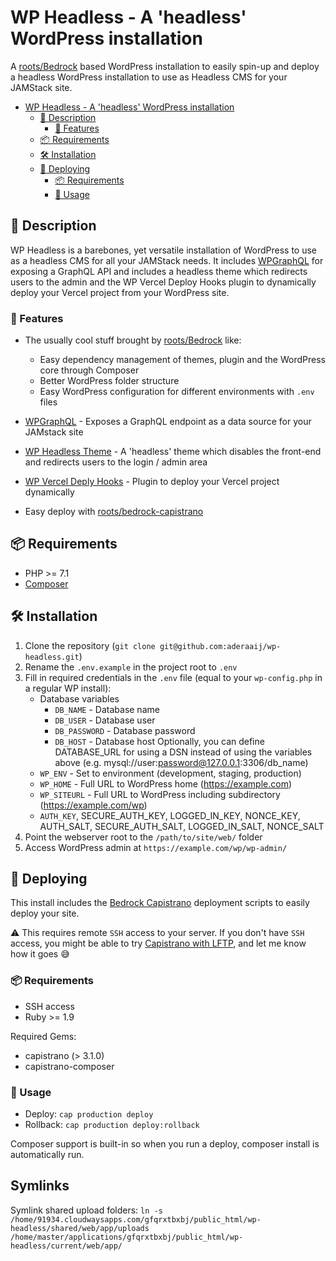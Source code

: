 # WP Headless - A 'headless' WordPress installation

A [roots/Bedrock](https://github.com/roots/bedrock) based WordPress installation to easily spin-up and deploy a headless WordPress installation to use as Headless CMS for your JAMStack site.

- [WP Headless - A 'headless' WordPress installation](#wp-headless---a-headless-wordpress-installation)
  - [📃 Description](#-description)
    - [🧳 Features](#-features)
  - [📦 Requirements](#-requirements)
  - [🛠 Installation](#-installation)
  - [🚀 Deploying](#-deploying)
    - [📦 Requirements](#-requirements-1)
    - [💪 Usage](#-usage)

## 📃 Description

WP Headless is a barebones, yet versatile installation of WordPress to use as a headless CMS for all your JAMStack needs. It includes [WPGraphQL](https://www.wpgraphql.com/) for exposing a GraphQL API and includes a headless theme which redirects users to the admin and the WP Vercel Deploy Hooks plugin to dynamically deploy your Vercel project from your WordPress site.

### 🧳 Features

- The usually cool stuff brought by [roots/Bedrock](https://github.com/roots/bedrock) like:

  - Easy dependency management of themes, plugin and the WordPress core through Composer
  - Better WordPress folder structure
  - Easy WordPress configuration for different environments with `.env` files

- [WPGraphQL](https://www.wpgraphql.com/) - Exposes a GraphQL endpoint as a data source for your JAMstack site
- [WP Headless Theme](https://github.com/aderaaij/wp-headless-theme) - A 'headless' theme which disables the front-end and redirects users to the login / admin area
- [WP Vercel Deply Hooks](https://github.com/aderaaij/wp-vercel-deploy-hooks) - Plugin to deploy your Vercel project dynamically
- Easy deploy with [roots/bedrock-capistrano](https://github.com/roots/bedrock-capistrano)

## 📦 Requirements

- PHP >= 7.1
- [Composer](https://getcomposer.org/doc/00-intro.md#installation-linux-unix-osx)

## 🛠 Installation

1. Clone the repository (`git clone git@github.com:aderaaij/wp-headless.git`)
2. Rename the `.env.example` in the project root to `.env`
3. Fill in required credentials in the `.env` file (equal to your `wp-config.php` in a regular WP install):
   - Database variables
     - `DB_NAME` - Database name
     - `DB_USER` - Database user
     - `DB_PASSWORD` - Database password
     - `DB_HOST` - Database host
       Optionally, you can define DATABASE_URL for using a DSN instead of using the variables above (e.g. mysql://user:password@127.0.0.1:3306/db_name)
   - `WP_ENV` - Set to environment (development, staging, production)
   - `WP_HOME` - Full URL to WordPress home (https://example.com)
   - `WP_SITEURL` - Full URL to WordPress including subdirectory (https://example.com/wp)
   - `AUTH_KEY`, SECURE_AUTH_KEY, LOGGED_IN_KEY, NONCE_KEY, AUTH_SALT, SECURE_AUTH_SALT, LOGGED_IN_SALT, NONCE_SALT
4. Point the webserver root to the `/path/to/site/web/` folder
5. Access WordPress admin at `https://example.com/wp/wp-admin/`

## 🚀 Deploying

This install includes the [Bedrock Capistrano](https://github.com/roots/bedrock-capistrano) deployment scripts to easily deploy your site.

⚠️ This requires remote `SSH` access to your server. If you don't have `SSH` access, you might be able to try [Capistrano with LFTP](https://coderwall.com/p/m5kpuq/capistrano-ftp-only-hosting-provider), and let me know how it goes 😅

### 📦 Requirements

- SSH access
- Ruby >= 1.9

Required Gems:

- capistrano (> 3.1.0)
- capistrano-composer

### 💪 Usage

- Deploy: `cap production deploy`
- Rollback: `cap production deploy:rollback`

Composer support is built-in so when you run a deploy, composer install is automatically run.

## Symlinks

Symlink shared upload folders:
`ln -s /home/91934.cloudwaysapps.com/gfqrxtbxbj/public_html/wp-headless/shared/web/app/uploads /home/master/applications/gfqrxtbxbj/public_html/wp-headless/current/web/app/`
